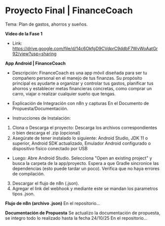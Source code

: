 # Proyecto Final | FinanceCoach
Tema: Plan de gastos, ahorros y sueños.

**Video de la Fase 1**
  - Link: https://drive.google.com/file/d/14c6OkfgD9CVdprC9ddbF7WvWoAatGr92/view?usp=sharing

**App Android | FinanceCoach**
  - Descripción: FinanceCoach es una app móvil diseñada para ser tu compañero personal en el manejo de tus finanzas. Su propósito principal es ayudarte a organizar y controlar tus gastos, planificar tus ahorros y establecer metas financieras concretas, como comprar un carro, viajar o realizar cualquier sueño que tengas.

  - Explicación de Integración con n8n y capturas
    En el Documento de Propuesta/Documentación.

  - Instrucciones de Instalación:
1. Clona o Descarga el proyecto: Descarga los archivos correspondientes o bien descarga el .zip (opcional)
2. Asegúrate de tener instalado lo siguiente: Android Studio, JDK 11 o superior, Android SDK actualizado, Emulador Android configurado o dispositivo físico conectado por USB
  - Luego: Abre Android Studio. Selecciona "Open an existing project" y busca la carpeta de la app/proyecto. Espera a que Gradle sincronice las dependencias (esto puede tardar un poco). Verifica que no haya errores de compilación.
3. Descargar el flujo de n8n (.json).
4. Agregar el link del webhook y mediante este se mandan los parametros tipos .json.

**Flujo de n8n (archivo .json)**
En el repositorio...

**Documentación de Propuesta**
Se actualizo la documentación de propuesta, se integro todo lo realizado hasta la fecha 24/10/25
En el repositorio...
